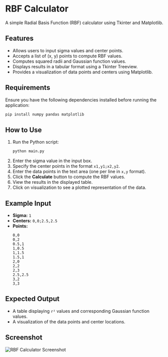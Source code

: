 # RBF Calculator

A simple Radial Basis Function (RBF) calculator using Tkinter and Matplotlib.

## Features
- Allows users to input sigma values and center points.
- Accepts a list of (x, y) points to compute RBF values.
- Computes squared radii and Gaussian function values.
- Displays results in a tabular format using a Tkinter Treeview.
- Provides a visualization of data points and centers using Matplotlib.

## Requirements
Ensure you have the following dependencies installed before running the application:

```sh
pip install numpy pandas matplotlib
```

## How to Use
1. Run the Python script:
   ```sh
   python main.py
   ```
2. Enter the sigma value in the input box.
3. Specify the center points in the format `x1,y1;x2,y2`.
4. Enter the data points in the text area (one per line in `x,y` format).
5. Click the **Calculate** button to compute the RBF values.
6. View the results in the displayed table.
7. Click on visualization to see a plotted representation of the data.

## Example Input
- **Sigma:** `1`
- **Centers:** `0,0;2.5,2.5`
- **Points:**
  ```
  0,0
  0,2
  0.5,1
  1,0.5
  1,1.5
  1.5,1
  2,0
  2,2
  2,3
  2.5,2.5
  3,2
  3,3
  ```

## Expected Output
- A table displaying `r²` values and corresponding Gaussian function values.
- A visualization of the data points and center locations.

## Screenshot
![RBF Calculator Screenshot](https://raw.githubusercontent.com/BasantSaad/RBF-Calculator/master/screenshot.png)


